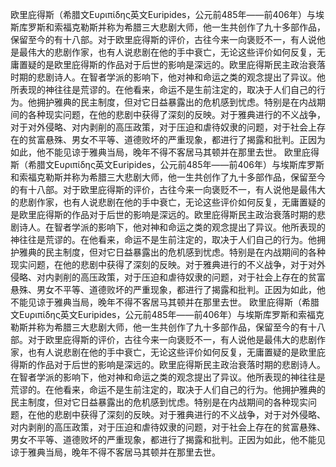 ﻿欧里庇得斯（希腊文Ευριπίδης英文Euripides，公元前485年——前406年）与埃斯库罗斯和索福克勒斯并称为希腊三大悲剧大师，他一生共创作了九十多部作品，保留至今的有十八部。对于欧里庇得斯的评价，古往今来一向褒贬不一，有人说他是最伟大的悲剧作家，也有人说悲剧在他的手中衰亡，无论这些评价如何反复，无庸置疑的是欧里庇得斯的作品对于后世的影响是深远的。欧里庇得斯民主政治衰落时期的悲剧诗人。在智者学派的影响下，他对神和命运之类的观念提出了异议。他所表现的神往往是荒谬的。在他看来，命运不是生前注定的，取决于人们自己的行为。他拥护雅典的民主制度，但对它日益暴露出的危机感到忧虑。特别是在内战期间的各种现实问题，在他的悲剧中获得了深刻的反映。对于雅典进行的不义战争，对于对外侵略、对内剥削的高压政策，对于压迫和虐待奴隶的问题，对于社会上存在的贫富悬殊、男女不平等、道德败坏的严重现象，都进行了揭露和批判。正因为如此，他不能见谅于雅典当局，晚年不得不客居马其顿并在那里去世。
欧里庇得斯（希腊文Ευριπίδης英文Euripides，公元前485年——前406年）与埃斯库罗斯和索福克勒斯并称为希腊三大悲剧大师，他一生共创作了九十多部作品，保留至今的有十八部。对于欧里庇得斯的评价，古往今来一向褒贬不一，有人说他是最伟大的悲剧作家，也有人说悲剧在他的手中衰亡，无论这些评价如何反复，无庸置疑的是欧里庇得斯的作品对于后世的影响是深远的。欧里庇得斯民主政治衰落时期的悲剧诗人。在智者学派的影响下，他对神和命运之类的观念提出了异议。他所表现的神往往是荒谬的。在他看来，命运不是生前注定的，取决于人们自己的行为。他拥护雅典的民主制度，但对它日益暴露出的危机感到忧虑。特别是在内战期间的各种现实问题，在他的悲剧中获得了深刻的反映。对于雅典进行的不义战争，对于对外侵略、对内剥削的高压政策，对于压迫和虐待奴隶的问题，对于社会上存在的贫富悬殊、男女不平等、道德败坏的严重现象，都进行了揭露和批判。正因为如此，他不能见谅于雅典当局，晚年不得不客居马其顿并在那里去世。
欧里庇得斯（希腊文Ευριπίδης英文Euripides，公元前485年——前406年）与埃斯库罗斯和索福克勒斯并称为希腊三大悲剧大师，他一生共创作了九十多部作品，保留至今的有十八部。对于欧里庇得斯的评价，古往今来一向褒贬不一，有人说他是最伟大的悲剧作家，也有人说悲剧在他的手中衰亡，无论这些评价如何反复，无庸置疑的是欧里庇得斯的作品对于后世的影响是深远的。欧里庇得斯民主政治衰落时期的悲剧诗人。在智者学派的影响下，他对神和命运之类的观念提出了异议。他所表现的神往往是荒谬的。在他看来，命运不是生前注定的，取决于人们自己的行为。他拥护雅典的民主制度，但对它日益暴露出的危机感到忧虑。特别是在内战期间的各种现实问题，在他的悲剧中获得了深刻的反映。对于雅典进行的不义战争，对于对外侵略、对内剥削的高压政策，对于压迫和虐待奴隶的问题，对于社会上存在的贫富悬殊、男女不平等、道德败坏的严重现象，都进行了揭露和批判。正因为如此，他不能见谅于雅典当局，晚年不得不客居马其顿并在那里去世。